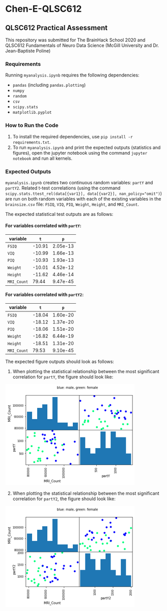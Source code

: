 # Chen-E-QLSC612
## QLSC612 Practical Assessment
This repository was submitted for The BrainHack School 2020 and QLSC612 Fundamentals of Neuro Data Science (McGill University and Dr. Jean-Baptiste Poline)

### Requirements
Running `myanalysis.ipynb` requires the following dependencies: 
* `pandas` (including `pandas.plotting`)
* `numpy`
* `random`
* `csv`
* `scipy.stats`
* `matplotlib.pyplot`

### How to Run the Code 
1. To install the required dependencies, use `pip install -r requirements.txt`. 
2. To run `myanalysis.ipynb` and print the expected outputs (statistics and figures), open the jupyter notebook using the command `jupyter notebook` and run all kernels.  

### Expected Outputs
`myanalysis.ipynb` creates two continuous random variables: `partY` and `partY2`. Related t-test correlations (using the command `scipy.stats.ttest_rel(data[{var1}], data[{var2}], nan_policy="omit")`) are run on both random variables with each of the existing variables in the `brainsize.csv` file: `FSIQ`, `VIQ`, `PIQ`, `Weight`, `Height`, and `MRI_Count`. 

The expected statistical test outputs are as follows: 

#### For variables correlated with `partY`: 
variable | `t` | `p`
---------|-----|----
`FSIQ` | -10.91 | 2.05e-13 
`VIQ` | -10.99 | 1.66e-13 
`PIQ` | -10.93 | 1.93e-13 
`Weight` | -10.01 | 4.52e-12
`Height` | -11.62 | 4.46e-14 
`MRI_Count` | 79.44 | 9.47e-45 

#### For variables correlated with `partY2`: 
variable | `t` | `p`
---------|-----|----
`FSIQ` | -18.04 | 1.60e-20 
`VIQ` | -18.12 | 1.37e-20
`PIQ` | -18.06 | 1.51e-20 
`Weight` | -16.82 | 6.44e-19 
`Height` | -18.51 | 1.31e-20
`MRI_Count` | 79.53 | 9.10e-45 

The expected figure outputs should look as follows: 

1. When plotting the statistical relationship between the most significant correlation for `partY`, the figure should look like:   

![MRI_Count-partY](MRI_Count-partY.png)
 
2. When plotting the statistical relationship between the most significant correlation for `partY2`, the figure should look like: 

![MRI_Count-partY](MRI_Count-partY2.png)